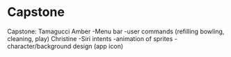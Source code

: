 # Capstone
Capstone: Tamagucci
Amber
  -Menu bar
  -user commands (refilling bowling, cleaning, play) 
Christine
  -Siri intents
  -animation of sprites
  -character/background design (app icon)
